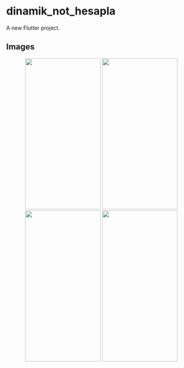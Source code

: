 # dinamik_not_hesapla

A new Flutter project.

## Images

<p align= "middle"/>

<img src= "https://user-images.githubusercontent.com/65537086/222695569-2a967042-1cb8-4f4b-882f-c57f61a02a66.png" width="200" height= "400"/>
<img src= "https://user-images.githubusercontent.com/65537086/222695930-8f1591ae-8446-4686-9e98-4c034897eba2.png" width="200" height= "400"/>
<img src= "https://user-images.githubusercontent.com/65537086/222696231-13e7e0c5-0967-42eb-ab51-2c575a5b0b8f.png" width="200" height= "400"/>
<img src= "https://user-images.githubusercontent.com/65537086/222696417-8bd2f359-faf5-4de6-87cb-95517a18a89c.png" width="200" height= "400"/>
